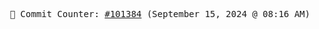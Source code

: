 <p align="center">
    <samp>
        📮 Commit Counter: <a href="https://github.com/Javascript-void0/Javascript-void0/commits/main">#101384</a> (September 15, 2024 @ 08:16 AM)
    </samp>
</p>